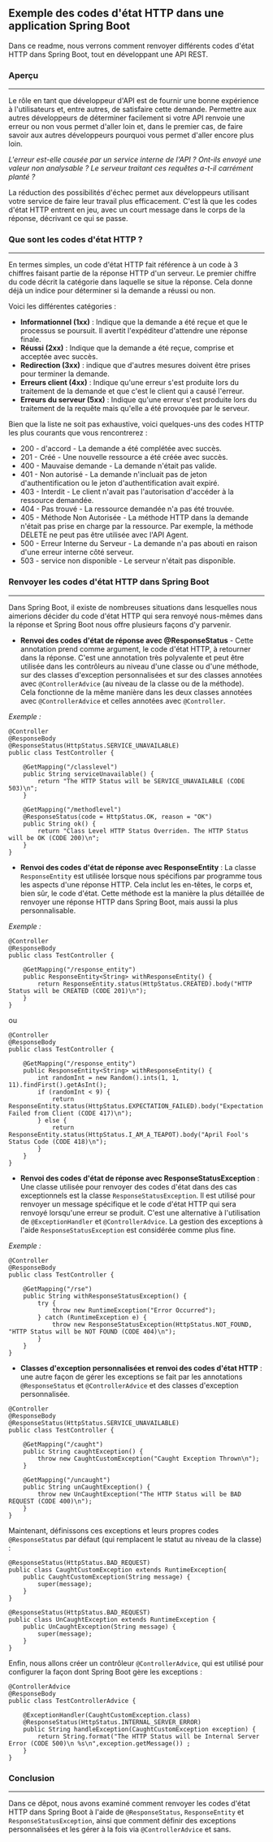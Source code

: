 ## Exemple des codes d'état HTTP dans une application Spring Boot
Dans ce readme, nous verrons comment renvoyer différents codes d'état HTTP dans Spring Boot, tout en développant une API REST.

### Aperçu
---
Le rôle en tant que développeur d'API est de fournir une bonne expérience à l'utilisateurs et, entre autres, 
de satisfaire cette demande. Permettre aux autres développeurs de déterminer facilement si votre API renvoie 
une erreur ou non vous permet d'aller loin et, dans le premier cas, de faire savoir aux autres développeurs pourquoi 
vous permet d'aller encore plus loin.<br/>

*L'erreur est-elle causée par un service interne de l'API ? Ont-ils envoyé une valeur non analysable ? Le serveur traitant ces requêtes a-t-il carrément planté ?*<br/>

La réduction des possibilités d'échec permet aux développeurs utilisant votre service de faire leur travail plus efficacement. 
C'est là que les codes d'état HTTP entrent en jeu, avec un court message dans le corps de la réponse, décrivant ce qui se passe.

### Que sont les codes d'état HTTP ?
---
En termes simples, un code d'état HTTP fait référence à un code à 3 chiffres faisant partie de la réponse HTTP d'un serveur. 
Le premier chiffre du code décrit la catégorie dans laquelle se situe la réponse. Cela donne déjà un indice pour déterminer 
si la demande a réussi ou non.<br/>

Voici les différentes catégories : <br/>
* **Informationnel (1xx)** : Indique que la demande a été reçue et que le processus se poursuit. Il avertit l'expéditeur d'attendre une réponse finale.
* **Réussi (2xx)** : Indique que la demande a été reçue, comprise et acceptée avec succès.
* **Redirection (3xx)** : indique que d'autres mesures doivent être prises pour terminer la demande.
* **Erreurs client (4xx)** : Indique qu'une erreur s'est produite lors du traitement de la demande et que c'est le client qui a causé l'erreur.
* **Erreurs du serveur (5xx)** : Indique qu'une erreur s'est produite lors du traitement de la requête mais qu'elle a été provoquée par le serveur.

Bien que la liste ne soit pas exhaustive, voici quelques-uns des codes HTTP les plus courants que vous rencontrerez :<br/>
* 200	- d'accord	- La demande a été complétée avec succès.
* 201	- Créé	- Une nouvelle ressource a été créée avec succès.
* 400	- Mauvaise demande	- La demande n'était pas valide.
* 401	- Non autorisé	- La demande n'incluait pas de jeton d'authentification ou le jeton d'authentification avait expiré.
* 403	- Interdit	- Le client n'avait pas l'autorisation d'accéder à la ressource demandée.
* 404	- Pas trouvé	- La ressource demandée n'a pas été trouvée.
* 405	- Méthode Non Autorisée	- La méthode HTTP dans la demande n'était pas prise en charge par la ressource. Par exemple, la méthode DELETE ne peut pas être utilisée avec l'API Agent.
* 500	- Erreur Interne du Serveur	- La demande n'a pas abouti en raison d'une erreur interne côté serveur.
* 503	- service non disponible	- Le serveur n'était pas disponible.

### Renvoyer les codes d'état HTTP dans Spring Boot
---
Dans Spring Boot, il existe de nombreuses situations dans lesquelles nous aimerions décider du code d'état HTTP 
qui sera renvoyé nous-mêmes dans la réponse et Spring Boot nous offre plusieurs façons d'y parvenir.<br/>

* **Renvoi des codes d'état de réponse avec @ResponseStatus** - Cette annotation prend comme argument, le code d'état HTTP, à retourner dans la réponse.
C'est une annotation très polyvalente et peut être utilisée dans les contrôleurs au niveau d'une classe ou d'une méthode, 
sur des classes d'exception personnalisées et sur des classes annotées avec `@ControllerAdvice` (au niveau de la classe ou de la méthode).<br/>
Cela fonctionne de la même manière dans les deux classes annotées avec `@ControllerAdvice` et celles annotées avec `@Controller`.

*Exemple :*<br/>
```
@Controller
@ResponseBody
@ResponseStatus(HttpStatus.SERVICE_UNAVAILABLE)
public class TestController {
    
    @GetMapping("/classlevel")
    public String serviceUnavailable() {
        return "The HTTP Status will be SERVICE_UNAVAILABLE (CODE 503)\n";
    }

    @GetMapping("/methodlevel")
    @ResponseStatus(code = HttpStatus.OK, reason = "OK")
    public String ok() {
        return "Class Level HTTP Status Overriden. The HTTP Status will be OK (CODE 200)\n";
    }    
}
```

* **Renvoi des codes d'état de réponse avec ResponseEntity** : La classe `ResponseEntity` est utilisée lorsque nous spécifions 
par programme tous les aspects d'une réponse HTTP. Cela inclut les en-têtes, le corps et, bien sûr, le code d'état. 
Cette méthode est la manière la plus détaillée de renvoyer une réponse HTTP dans Spring Boot, mais aussi la plus personnalisable.<br/>

*Exemple :*<br/>
```
@Controller
@ResponseBody
public class TestController {
    
    @GetMapping("/response_entity")
    public ResponseEntity<String> withResponseEntity() {
        return ResponseEntity.status(HttpStatus.CREATED).body("HTTP Status will be CREATED (CODE 201)\n");
    }   
}
```

ou

```
@Controller
@ResponseBody
public class TestController {
    
    @GetMapping("/response_entity")
    public ResponseEntity<String> withResponseEntity() {
        int randomInt = new Random().ints(1, 1, 11).findFirst().getAsInt();
        if (randomInt < 9) {
            return ResponseEntity.status(HttpStatus.EXPECTATION_FAILED).body("Expectation Failed from Client (CODE 417)\n");   
        } else {
            return ResponseEntity.status(HttpStatus.I_AM_A_TEAPOT).body("April Fool's Status Code (CODE 418)\n");
        }
    }   
}
```

* **Renvoi des codes d'état de réponse avec ResponseStatusException** : Une classe utilisée pour renvoyer des codes d'état 
dans des cas exceptionnels est la classe `ResponseStatusException`. Il est utilisé pour renvoyer un message spécifique et le 
code d'état HTTP qui sera renvoyé lorsqu'une erreur se produit. C'est une alternative à l'utilisation de `@ExceptionHandler` et 
`@ControllerAdvice`. La gestion des exceptions à l'aide `ResponseStatusException` est considérée comme plus fine.

*Exemple :*<br/>
```
@Controller
@ResponseBody
public class TestController {

    @GetMapping("/rse")
    public String withResponseStatusException() {
        try {
            throw new RuntimeException("Error Occurred");
        } catch (RuntimeException e) {
            throw new ResponseStatusException(HttpStatus.NOT_FOUND, "HTTP Status will be NOT FOUND (CODE 404)\n");
        }
    }   
}
```

* **Classes d'exception personnalisées et renvoi des codes d'état HTTP** : une autre façon de gérer les exceptions se fait par les annotations `@ResponseStatus` et `@ControllerAdvice` et des classes d'exception personnalisée.

```
@Controller
@ResponseBody
@ResponseStatus(HttpStatus.SERVICE_UNAVAILABLE)
public class TestController {

    @GetMapping("/caught")
    public String caughtException() {
        throw new CaughtCustomException("Caught Exception Thrown\n");
    }

    @GetMapping("/uncaught")
    public String unCaughtException() {
        throw new UnCaughtException("The HTTP Status will be BAD REQUEST (CODE 400)\n");
    }
}
```
Maintenant, définissons ces exceptions et leurs propres codes `@ResponseStatus` par défaut (qui remplacent le statut au niveau de la classe) :
```
@ResponseStatus(HttpStatus.BAD_REQUEST)
public class CaughtCustomException extends RuntimeException{
    public CaughtCustomException(String message) {
        super(message);
    }
}

@ResponseStatus(HttpStatus.BAD_REQUEST)
public class UnCaughtException extends RuntimeException {
    public UnCaughtException(String message) {
        super(message);
    }
}
```
Enfin, nous allons créer un contrôleur `@ControllerAdvice`, qui est utilisé pour configurer la façon dont Spring Boot gère les exceptions :
```
@ControllerAdvice
@ResponseBody
public class TestControllerAdvice {

    @ExceptionHandler(CaughtCustomException.class)
    @ResponseStatus(HttpStatus.INTERNAL_SERVER_ERROR)
    public String handleException(CaughtCustomException exception) {
        return String.format("The HTTP Status will be Internal Server Error (CODE 500)\n %s\n",exception.getMessage()) ;
    }
}
```

### Conclusion
---
Dans ce dêpot, nous avons examiné comment renvoyer les codes d'état HTTP dans Spring Boot à l'aide de `@ResponseStatus`, 
`ResponseEntity` et `ResponseStatusException`, ainsi que comment définir des exceptions personnalisées et les gérer à la fois via 
`@ControllerAdvice` et sans.
